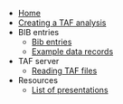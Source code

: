 
<!--
![TAF](http://ices.dk/SiteCollectionImages/TAF/TAF_info_gfx_no_descriptions.png)
-->

  - [Home](Home)
  - [Creating a TAF analysis](Creating-a-TAF-analysis)
  - BIB entries
      - [Bib entries](Bib-entries)
      - [Example data records](Example-data-records)
  - TAF server
      - [Reading TAF files](Reading-TAF-files)
  - Resources
      - [List of presentations](List-of-presentations)

<!--
* [API](API)
  * [Analyses](API-analyses)
  * [Expert groups](API-expert-groups)
-->
